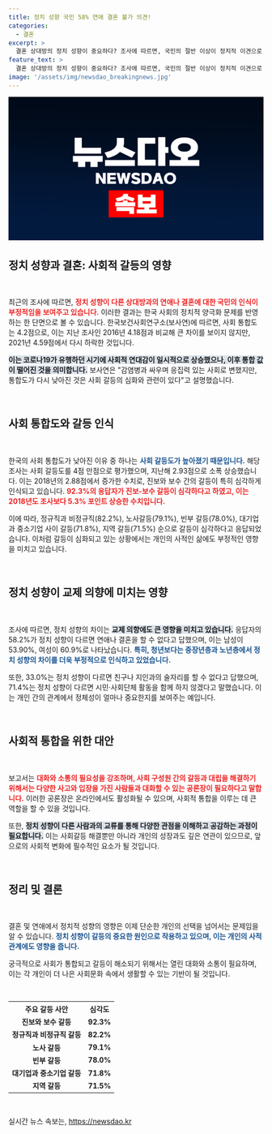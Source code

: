 ```yaml
---
title: 정치 성향 국민 58% 연애 결혼 불가 의견!
categories:
  - 결혼
excerpt: >
  결혼 상대방의 정치 성향이 중요하다? 조사에 따르면, 국민의 절반 이상이 정치적 이견으로 연애나 결혼을 포기한다고 응답했습니다. 이는 사회 갈등 심화를 반영하며, 해결을 위한 대화의 필요성이 강조됩니다. 클릭해서 더 알아보세요!
feature_text: >
  결혼 상대방의 정치 성향이 중요하다? 조사에 따르면, 국민의 절반 이상이 정치적 이견으로 연애나 결혼을 포기한다고 응답했습니다. 이는 사회 갈등 심화를 반영하며, 해결을 위한 대화의 필요성이 강조됩니다. 클릭해서 더 알아보세요!
image: '/assets/img/newsdao_breakingnews.jpg'
---
```


<p><img src="/assets/img/newsdao_breakingnews.jpg" alt="implanttips 속보" /></p>

<h2 data-ke-size="size26">정치 성향과 결혼: 사회적 갈등의 영향</h2>

<p data-ke-size="size16">&nbsp;</p>

<p>최근의 조사에 따르면, <b><span style="color: #ee2323;">정치 성향이 다른 상대방과의 연애나 결혼에 대한 국민의 인식이 부정적임을 보여주고 있습니다.</span></b> 이러한 결과는 한국 사회의 정치적 양극화 문제를 반영하는 한 단면으로 볼 수 있습니다. 한국보건사회연구소(보사연)에 따르면, 사회 통합도는 4.2점으로, 이는 지난 조사인 2016년 4.18점과 비교해 큰 차이를 보이지 않지만, 2021년 4.59점에서 다시 하락한 것입니다. </p>

<p><b><span style="background-color: #21538527;">이는 코로나19가 유행하던 시기에 사회적 연대감이 일시적으로 상승했으나, 이후 통합 값이 떨어진 것을 의미합니다.</span></b> 보사연은 "감염병과 싸우며 응집력 있는 사회로 변했지만, 통합도가 다시 낮아진 것은 사회 갈등의 심화와 관련이 있다"고 설명했습니다. </p>

<p data-ke-size="size16">&nbsp;</p>

<h2 data-ke-size="size26">사회 통합도와 갈등 인식</h2>

<p data-ke-size="size16">&nbsp;</p>

<p>한국의 사회 통합도가 낮아진 이유 중 하나는 <b><span style="color: #1a5490;">사회 갈등도가 높아졌기 때문입니다.</span></b> 해당 조사는 사회 갈등도를 4점 만점으로 평가했으며, 지난해 2.93점으로 소폭 상승했습니다. 이는 2018년의 2.88점에서 증가한 수치로, 진보와 보수 간의 갈등이 특히 심각하게 인식되고 있습니다. <b><span style="color: #ee2323;">92.3%의 응답자가 진보-보수 갈등이 심각하다고 하였고, 이는 2018년도 조사보다 5.3% 포인트 상승한 수치입니다.</span></b></p>

<p>이에 따라, 정규직과 비정규직(82.2%), 노사갈등(79.1%), 빈부 갈등(78.0%), 대기업과 중소기업 사이 갈등(71.8%), 지역 갈등(71.5%) 순으로 갈등이 심각하다고 응답되었습니다. 이처럼 갈등이 심화되고 있는 상황에서는 개인의 사적인 삶에도 부정적인 영향을 미치고 있습니다.</p>

<p data-ke-size="size16">&nbsp;</p>

<h2 data-ke-size="size26">정치 성향이 교제 의향에 미치는 영향</h2>

<p data-ke-size="size16">&nbsp;</p>

<p>조사에 따르면, 정치 성향의 차이는 <b><span style="background-color: #21538527;">교제 의향에도 큰 영향을 미치고 있습니다.</span></b> 응답자의 58.2%가 정치 성향이 다르면 연애나 결혼을 할 수 없다고 답했으며, 이는 남성이 53.90%, 여성이 60.9%로 나타났습니다. <b><span style="color: #1a5490;">특히, 청년보다는 중장년층과 노년층에서 정치 성향의 차이를 더욱 부정적으로 인식하고 있었습니다.</span></b></p>

<p>또한, 33.0%는 정치 성향이 다르면 친구나 지인과의 술자리를 할 수 없다고 답했으며, 71.4%는 정치 성향이 다르면 시민·사회단체 활동을 함께 하지 않겠다고 말했습니다. 이는 개인 간의 관계에서 정체성이 얼마나 중요한지를 보여주는 예입니다.</p>

<p data-ke-size="size16">&nbsp;</p>

<h2 data-ke-size="size26">사회적 통합을 위한 대안</h2>

<p data-ke-size="size16">&nbsp;</p>

<p>보고서는 <b><span style="color: #ee2323;">대화와 소통의 필요성을 강조하며, 사회 구성원 간의 갈등과 대립을 해결하기 위해서는 다양한 사고와 입장을 가진 사람들과 대화할 수 있는 공론장이 필요하다고 말합니다.</span></b> 이러한 공론장은 온라인에서도 활성화될 수 있으며, 사회적 통합을 이루는 데 큰 역할을 할 수 있을 것입니다.</p>

<p>또한, <b><span style="background-color: #21538527;">정치 성향이 다른 사람과의 교류를 통해 다양한 관점을 이해하고 공감하는 과정이 필요합니다.</span></b> 이는 사회갈등 해결뿐만 아니라 개인의 성장과도 깊은 연관이 있으므로, 앞으로의 사회적 변화에 필수적인 요소가 될 것입니다.</p>

<p data-ke-size="size16">&nbsp;</p>

<h2 data-ke-size="size26">정리 및 결론</h2>

<p data-ke-size="size16">&nbsp;</p>

<p>결혼 및 연애에서 정치적 성향의 영향은 이제 단순한 개인의 선택을 넘어서는 문제임을 알 수 있습니다. <b><span style="color: #1a5490;">정치 성향이 갈등의 중요한 원인으로 작용하고 있으며, 이는 개인의 사적 관계에도 영향을 줍니다.</span></b> </p>

<p>궁극적으로 사회가 통합되고 갈등이 해소되기 위해서는 열린 대화와 소통이 필요하며, 이는 각 개인이 더 나은 사회문화 속에서 생활할 수 있는 기반이 될 것입니다. </p>

<p data-ke-size="size16">&nbsp;</p>

<table>
    <tr>
        <th style="text-align: center;">주요 갈등 사안</th>
        <th style="text-align: center;">심각도</th>
    </tr>
    <tr>
        <td style="text-align: center; height: 17px;"><b>진보와 보수 갈등</b></td>
        <td style="text-align: center; height: 17px;"><b>92.3%</b></td>
    </tr>
    <tr>
        <td style="text-align: center; height: 17px;"><b>정규직과 비정규직 갈등</b></td>
        <td style="text-align: center; height: 17px;"><b>82.2%</b></td>
    </tr>
    <tr>
        <td style="text-align: center; height: 17px;"><b>노사 갈등</b></td>
        <td style="text-align: center; height: 17px;"><b>79.1%</b></td>
    </tr>
    <tr>
        <td style="text-align: center; height: 17px;"><b>빈부 갈등</b></td>
        <td style="text-align: center; height: 17px;"><b>78.0%</b></td>
    </tr>
    <tr>
        <td style="text-align: center; height: 17px;"><b>대기업과 중소기업 갈등</b></td>
        <td style="text-align: center; height: 17px;"><b>71.8%</b></td>
    </tr>
    <tr>
        <td style="text-align: center; height: 17px;"><b>지역 갈등</b></td>
        <td style="text-align: center; height: 17px;"><b>71.5%</b></td>
    </tr>
</table>

<p data-ke-size="size16">&nbsp;</p>
실시간 뉴스 속보는, <a href="https://newsdao.kr" rel="dofollow">https://newsdao.kr</a>


